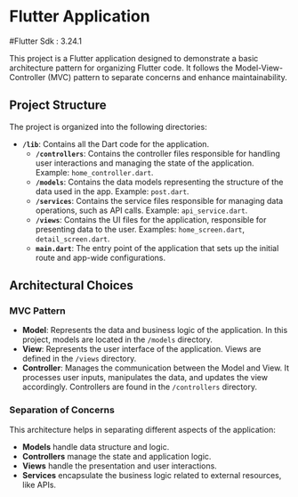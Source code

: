 # Flutter Application

#Flutter Sdk : 3.24.1

This project is a Flutter application designed to demonstrate a basic architecture pattern for organizing Flutter code. It follows the Model-View-Controller (MVC) pattern to separate concerns and enhance maintainability.

## Project Structure

The project is organized into the following directories:

- **`/lib`**: Contains all the Dart code for the application.
    - **`/controllers`**: Contains the controller files responsible for handling user interactions and managing the state of the application. Example: `home_controller.dart`.
    - **`/models`**: Contains the data models representing the structure of the data used in the app. Example: `post.dart`.
    - **`/services`**: Contains the service files responsible for managing data operations, such as API calls. Example: `api_service.dart`.
    - **`/views`**: Contains the UI files for the application, responsible for presenting data to the user. Examples: `home_screen.dart`, `detail_screen.dart`.
    - **`main.dart`**: The entry point of the application that sets up the initial route and app-wide configurations.

## Architectural Choices

### MVC Pattern
- **Model**: Represents the data and business logic of the application. In this project, models are located in the `/models` directory.
- **View**: Represents the user interface of the application. Views are defined in the `/views` directory.
- **Controller**: Manages the communication between the Model and View. It processes user inputs, manipulates the data, and updates the view accordingly. Controllers are found in the `/controllers` directory.

### Separation of Concerns
This architecture helps in separating different aspects of the application:
- **Models** handle data structure and logic.
- **Controllers** manage the state and application logic.
- **Views** handle the presentation and user interactions.
- **Services** encapsulate the business logic related to external resources, like APIs.